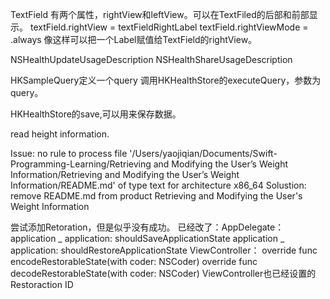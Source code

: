 

TextField 有两个属性，rightView和leftView。可以在TextFiled的后部和前部显示。
textField.rightView = textFieldRightLabel
textField.rightViewMode = .always
像这样可以把一个Label赋值给TextField的rightView。

NSHealthUpdateUsageDescription
NSHealthShareUsageDescription

HKSampleQuery定义一个query
调用HKHealthStore的executeQuery，参数为query。

HKHealthStore的save,可以用来保存数据。

read height information.


Issue:
no rule to process file '/Users/yaojiqian/Documents/Swift-Programming-Learning/Retrieving and Modifying the User’s Weight Information/Retrieving and Modifying the User’s Weight Information/README.md' of type text for architecture x86_64
Solustion:
remove README.md from product Retrieving and Modifying the User's Weight Information

尝试添加Retoration，但是似乎没有成功。
已经改了：AppDelegate：
        application _ application: shouldSaveApplicationState
        application _ application: shouldRestoreApplicationState
ViewController：
    override func encodeRestorableState(with coder: NSCoder)
    override func decodeRestorableState(with coder: NSCoder)
ViewController也已经设置的Restoraction ID


